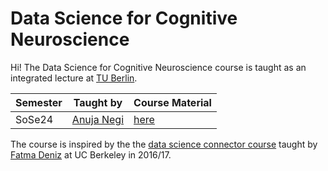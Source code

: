# Data Science for Cognitive Neuroscience
Hi! The Data Science for Cognitive Neuroscience course is taught as an integrated lecture at [TU Berlin](https://www.tu.berlin/).

| Semester    | Taught by   |  Course Material |
| ----------- | ----------- | -----------|
| SoSe24  | [Anuja Negi](https://github.com/anujanegi) | [here](https://github.com/denizenslab/cogneuro/tree/sose24)



The course is inspired by the the [data science connector course](https://www.data8.org/connector/Cognitive%20Neuroscience/) taught by [Fatma Deniz](https://www.fatmanet.com/) at UC Berkeley in 2016/17.
